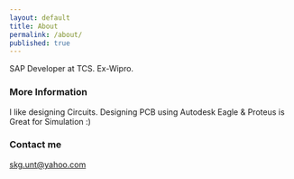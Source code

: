 ```yaml
---
layout: default
title: About
permalink: /about/
published: true
---
```


SAP Developer at TCS. Ex-Wipro.

### More Information

I like designing Circuits. Designing PCB using Autodesk Eagle & Proteus is Great for Simulation :)

### Contact me

[skg.unt@yahoo.com](mailto:skg.unt@yahoo.com)
